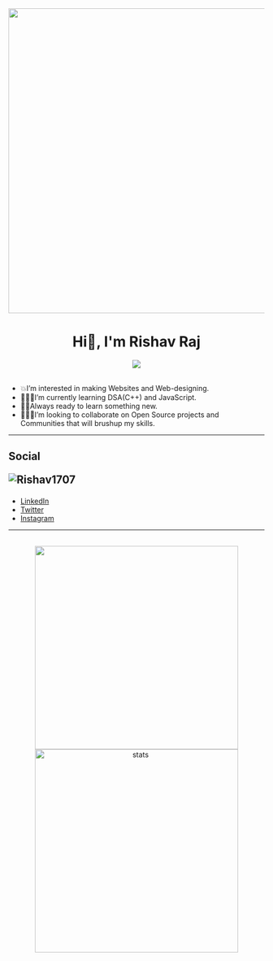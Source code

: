 <!-- ![open source-min](https://user-images.githubusercontent.com/97666287/207317620-df845f6a-393d-421e-b470-5621bb5710da.png) -->
<div align='center'>
  <img width="600px" src="https://user-images.githubusercontent.com/97666287/207317620-df845f6a-393d-421e-b470-5621bb5710da.png" />
</div>

<h1 align="center">Hi👋, I'm Rishav Raj</h1>
<div align="center">
  <img src="https://badges.frapsoft.com/os/v1/open-source.svg?v=103"/>
</div>
<br>

- 💥I’m interested in making Websites and Web-designing.
- 👨🏻‍💻I’m currently learning DSA(C++) and JavaScript.
- 🙌🏻Always ready to learn something new.
- 🧑‍🤝‍🧑I’m looking to collaborate on Open Source projects and Communities that will brushup my skills.
<hr>

## Social <p> <img src="https://komarev.com/ghpvc/?username=Rishav1707&label=Profile%20views&color=0e75b6&style=flat" alt="Rishav1707" /> </p>
- [LinkedIn](https://www.linkedin.com/in/rishav-raj-aa7256228/)
- [Twitter](https://twitter.com/RishavRaj17Jul)
- [Instagram](https://www.instagram.com/harmony2_my_ear/)
<hr>
<!-- ![Anurag's GitHub stats](https://github-readme-stats.vercel.app/api?username=Rishav1707&show_icons=true&theme=dark) -->

<!-- [![Top Langs](https://github-readme-stats.vercel.app/api/top-langs/?username=Rishav1707&theme=dark&layout=compact)](https://github.com/Rishav1707/github-readme-stats) -->
</br>
<div align='center' width="6rem">
    <img   width="400px" src="https://github-readme-stats.vercel.app/api?username=Rishav1707&theme=dark&show_icons=true"/>
    <img  width="400px" src="https://github-readme-streak-stats.herokuapp.com?user=Rishav1707&theme=dark&border_radius=5" alt= "stats"/>
</div>
